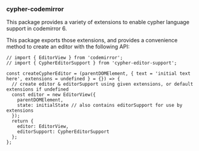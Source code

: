 ### cypher-codemirror

This package provides a variety of extensions to enable cypher language support in codemirror 6.

This package exports those extensions, and provides a convenience method to create an editor with the following API:

```
// import { EditorView } from 'codemirror';
// import { CypherEditorSupport } from 'cypher-editor-support';

const createCypherEditor = (parentDOMElement, { text = 'initial text here', extensions = undefined } = {}) => {
  // create editor & editorSupport using given extensions, or default extensions if undefined
  const editor = new EditorView({
    parentDOMElement,
    state: initialState // also contains editorSupport for use by extensions
  });
  return {
    editor: EditorView,
    editorSupport: CypherEditorSupport
  };
};
```
